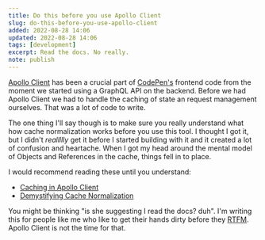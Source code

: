 ```yaml
---
title: Do this before you use Apollo Client
slug: do-this-before-you-use-apollo-client
added: 2022-08-28 14:06
updated: 2022-08-28 14:06
tags: [development]
excerpt: Read the docs. No really.
note: publish
---
```


[Apollo Client](https://www.apollographql.com/docs/react/) has been a crucial part of [CodePen's](https://codepen.io) frontend code from the moment we started using a GraphQL API on the backend. Before we had Apollo Client we had to handle the caching of state an request management ourselves. That was a lot of code to write.

The one thing I'll say though is to make sure you really understand what how cache normalization works before you use this tool. I thought I got it, but I didn't *reallllly* get it before I started building with it and it created a lot of confusion and heartache. When I got my head around the mental model of Objects and References in the cache, things fell in to place.

I would recommend reading these until you understand:
- [Caching in Apollo Client](https://www.apollographql.com/docs/react/caching/overview/)
- [Demystifying Cache Normalization](https://www.apollographql.com/blog/apollo-client/caching/demystifying-cache-normalization/)

You might be thinking "is she suggesting I read the docs? duh". I'm writing this for people like me who like to get their hands dirty before they [RTFM](https://www.dictionary.com/browse/rtfm#:~:text=abbreviation%20Slang.,get%20through%20to%20tech%20support.). Apollo Client is not the time for that.